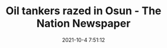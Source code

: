 ---
"title": "Oil tankers razed in Osun - The Nation Newspaper"
"date": "2021-10-4 7:51:12"
"feed_name": "GOOGLENEWSINDUSTRIAL"
"feed_website": "https://news.google.com/search?q=industrial%2Bincident&hl=en-US&gl=US&ceid=US:en"
"feed_rss": "https://news.google.com/rss/search?q=industrial%2Bincident&hl=en-US&gl=US&ceid=US:en"
"link": "https://thenationonlineng.net/oil-tankers-razed-in-osun/"
"source": "{'href': 'https://thenationonlineng.net', 'title': 'The Nation Newspaper'}"
"file": "_posts/2021-1-1-faa5c5459464703f47bd419534d55ce5deeeaedb.md"
"accident": "1"
"drilling": "0"
"dead": "0"
"injured": "0"
"arrested": "0"
"place": "unknown place"
"where": "unknown site"
"causes": "unknown"
"place_uri": "unknown place"
---